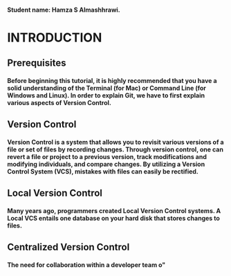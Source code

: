 #### Student name: Hamza S Almashhrawi.
# INTRODUCTION
## Prerequisites
#### Before beginning this tutorial, it is highly recommended that you have a solid understanding of the Terminal (for Mac) or Command Line (for Windows and Linux). In order to explain Git, we have to first explain various aspects of Version Control.
## Version Control
#### Version Control is a system that allows you to revisit various versions of a file or set of files by recording changes. Through version control, one can revert a file or project to a previous version, track modifications and modifying individuals, and compare changes. By utilizing a Version Control System (VCS), mistakes with files can easily be rectified.
## Local Version Control
#### Many years ago, programmers created Local Version Control systems. A Local VCS entails one database on your hard disk that stores changes to files.
## Centralized Version Control
#### The need for collaboration within a developer team o"